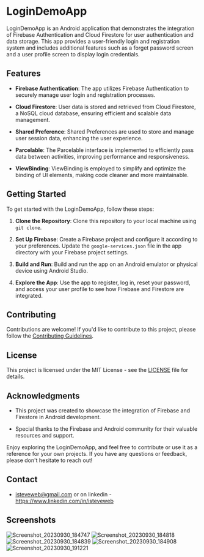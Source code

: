 
# LoginDemoApp

LoginDemoApp is an Android application that demonstrates the integration of Firebase Authentication and Cloud Firestore for user authentication and data storage. This app provides a user-friendly login and registration system and includes additional features such as a forget password screen and a user profile screen to display login credentials.

## Features

- **Firebase Authentication**: The app utilizes Firebase Authentication to securely manage user login and registration processes.

- **Cloud Firestore**: User data is stored and retrieved from Cloud Firestore, a NoSQL cloud database, ensuring efficient and scalable data management.

- **Shared Preference**: Shared Preferences are used to store and manage user session data, enhancing the user experience.

- **Parcelable**: The Parcelable interface is implemented to efficiently pass data between activities, improving performance and responsiveness.

- **ViewBinding**: ViewBinding is employed to simplify and optimize the binding of UI elements, making code cleaner and more maintainable.

## Getting Started

To get started with the LoginDemoApp, follow these steps:

1. **Clone the Repository**: Clone this repository to your local machine using `git clone`.

2. **Set Up Firebase**: Create a Firebase project and configure it according to your preferences. Update the `google-services.json` file in the app directory with your Firebase project settings.

3. **Build and Run**: Build and run the app on an Android emulator or physical device using Android Studio.

4. **Explore the App**: Use the app to register, log in, reset your password, and access your user profile to see how Firebase and Firestore are integrated.

## Contributing

Contributions are welcome! If you'd like to contribute to this project, please follow the [Contributing Guidelines](CONTRIBUTING.md).

## License

This project is licensed under the MIT License - see the [LICENSE](LICENSE) file for details.

## Acknowledgments

- This project was created to showcase the integration of Firebase and Firestore in Android development.

- Special thanks to the Firebase and Android community for their valuable resources and support.

Enjoy exploring the LoginDemoApp, and feel free to contribute or use it as a reference for your own projects. If you have any questions or feedback, please don't hesitate to reach out!

## Contact

- isteveweb@gmail.com  or on linkedin 
-https://www.linkedin.com/in/isteveweb

## Screenshots 
![Screenshot_20230930_184747](https://github.com/isteveweb/LoginDemoApp/assets/130738521/5e771a81-2710-47ce-bbf3-53769d45109b)
![Screenshot_20230930_184818](https://github.com/isteveweb/LoginDemoApp/assets/130738521/0b4aeb3d-452a-4d3d-99c8-56cb855e0fcc)
![Screenshot_20230930_184839](https://github.com/isteveweb/LoginDemoApp/assets/130738521/118421c9-8942-4322-8510-eff25ab27193)
![Screenshot_20230930_184908](https://github.com/isteveweb/LoginDemoApp/assets/130738521/0e3519a3-81d1-4d45-9501-1168887f43ee)
![Screenshot_20230930_191221](https://github.com/isteveweb/LoginDemoApp/assets/130738521/29704c86-9404-47e2-8229-02a06333286b)
 
